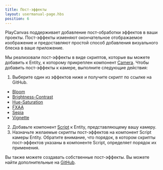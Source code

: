 ```yaml
---
title: Пост-эффекты
layout: usermanual-page.hbs
position: 6
---
```


PlayCanvas поддерживает добавление пост-обработки эффектов в ваши проекты. Пост-эффекты изменяют окончательное отображаемое изображение и предоставляют простой способ добавления визуального блеска в ваше приложение.

Мы реализовали пост-эффекты в виде скриптов, которые вы можете добавить к Entity, к которому прикреплен компонент [Camera][1]. Чтобы добавить пост-эффекты к камере, выполните следующие действия:

1. Выберите один из эффектов ниже и получите скрипт по ссылке на GitHub.
  * [Bloom][3]
  * [Brightness-Contrast][4]
  * [Hue-Saturation][5]
  * [FXAA][6]
  * [Sepia][7]
  * [Vignette][8]
2. Добавьте компонент [Script][9] к Entity, представляющему вашу камеру.
3. Назначьте желаемые скрипты пост-эффектов на компонент Script камеры Entity. Обратите внимание, что порядок, в котором скрипты пост-эффектов указаны в компоненте Script, определяет порядок их применения.

Вы также можете создавать собственные пост-эффекты. Вы можете найти дополнительные на [GitHub][2].

[1]: /user-manual/packs/components/camera
[2]: https://github.com/playcanvas/engine/tree/main/scripts/posteffects
[3]: /user-manual/graphics/posteffects/bloom
[4]: /user-manual/graphics/posteffects/brightness_contrast
[5]: /user-manual/graphics/posteffects/hue_saturation
[6]: /user-manual/graphics/posteffects/fxaa
[7]: /user-manual/graphics/posteffects/sepia
[8]: /user-manual/graphics/posteffects/vignette
[9]: /user-manual/packs/components/script
